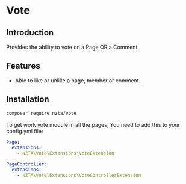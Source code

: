 # Vote

## Introduction

Provides the ability to vote on a Page OR a Comment.

## Features

- Able to like or unlike a page, member or comment.

## Installation

```bash
composer require nzta/vote
```

To get work vote module in all the pages, You need to add this to your config.yml file:

```yml
Page:
  extensions:
    - NZTA\Vote\Extensions\VoteExtension

PageController:
  extensions:
    - NZTA\Vote\Extensions\VoteControllerExtension
```

